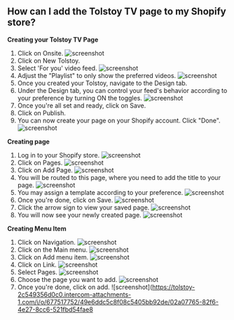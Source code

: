## How can I add the Tolstoy TV page to my Shopify store?

**Creating your Tolstoy TV Page**

1. Click on Onsite. ![screenshot](https://downloads.intercomcdn.com/i/o/939945549/109622f2b2fa1952bb252fe7/image.png)
2. Click on New Tolstoy.
3. Select 'For you' video feed. ![screenshot](https://downloads.intercomcdn.com/i/o/939949119/3230570b9306396551584389/image.png)
4. Adjust the "Playlist" to only show the preferred videos. ![screenshot](https://downloads.intercomcdn.com/i/o/939950717/38c2d3ee439bec5d50dc9e84/image.png)
5. Once you created your Tolstoy, navigate to the Design tab. 
6. Under the Design tab, you can control your feed's behavior according to your preference by turning ON the toggles. ![screenshot](https://downloads.intercomcdn.com/i/o/891936438/791b2fdc97a5f169a4730704/image.png)
7. Once you're all set and ready, click on Save.
8. Click on Publish. 
9. You can now create your page on your Shopify account. Click "Done". ![screenshot](https://downloads.intercomcdn.com/i/o/891937933/032d8f46df1b8636501d2bcb/image.png)

**Creating page**

1. Log in to your Shopify store. ![screenshot](https://tolstoy-2c549356d0c0.intercom-attachments-1.com/i/o/677517585/a6173ff2376ab29476fd35bf/b4b2d00a-69db-4f1d-9f40-4ca6cb91b5e2.png)
2. Click on Pages. ![screenshot](https://tolstoy-2c549356d0c0.intercom-attachments-1.com/i/o/677517594/0addf5454b1cf9948f9650a7/9fc340f0-eabe-40c1-b82a-51f4ed3ca2fa.png)
3. Click on Add Page. ![screenshot](https://tolstoy-2c549356d0c0.intercom-attachments-1.com/i/o/677517601/328a8d832bb49af5e026c036/1a21b712-2b77-4a8f-bcad-41c848168347.png)
4. You will be routed to this page, where you need to add the title to your page. ![screenshot](https://tolstoy-2c549356d0c0.intercom-attachments-1.com/i/o/677517607/0d10ccd8db62847366ae28a4/19ac2b78-db73-4b77-8067-25d0b6ab5ac7.png)
5. You may assign a template according to your preference. ![screenshot](https://tolstoy-2c549356d0c0.intercom-attachments-1.com/i/o/677517616/840af8edb665214856dfc03e/a0fd458d-7079-43f3-8af0-076d31f2b556.png)
6. Once you're done, click on Save. ![screenshot](https://tolstoy-2c549356d0c0.intercom-attachments-1.com/i/o/677517629/5954665278269b48501de124/4846ac3a-a5d0-4834-9148-d678164cc071.png)
7. Click the arrow sign to view your saved page. ![screenshot](https://tolstoy-2c549356d0c0.intercom-attachments-1.com/i/o/677517646/d93fae7f77a3148083e88f89/57b92970-93c5-4f2b-a9ec-b875ec5f4eb3.png)
8. You will now see your newly created page. ![screenshot](https://tolstoy-2c549356d0c0.intercom-attachments-1.com/i/o/677517664/efcd2e0a576aca73184024ef/af3e5bb5-01b5-4c36-9db3-01eb90ce0b16.png)

**Creating Menu Item**

1. Click on Navigation. ![screenshot](https://tolstoy-2c549356d0c0.intercom-attachments-1.com/i/o/677517676/d17d13b417d01069919b5c0e/5e87732a-4305-42b1-bf43-35630a519400.png)
2. Click on the Main menu. ![screenshot](https://tolstoy-2c549356d0c0.intercom-attachments-1.com/i/o/677517685/0b1f403af3d46a7ecfdc3e21/f02bd365-6fdb-4e73-bd78-b7a48eda6c3c.png)
3. Click on Add menu item. ![screenshot](https://tolstoy-2c549356d0c0.intercom-attachments-1.com/i/o/677517693/637fdd008a9329476d13f6ca/3d631a3a-824a-4dc1-a33f-cdd7c3bcd8f3.png)
4. Click on Link. ![screenshot](https://tolstoy-2c549356d0c0.intercom-attachments-1.com/i/o/677517706/7228844f573e43e3450a6567/ae762849-8ba5-4bdb-9882-c4c058fdba8a.png)
5. Select Pages. ![screenshot](https://tolstoy-2c549356d0c0.intercom-attachments-1.com/i/o/677517723/9312384d55e288fdde58e942/fc28dbc9-30e4-4c14-8562-6764beacfac0.png)
6. Choose the page you want to add. ![screenshot](https://tolstoy-2c549356d0c0.intercom-attachments-1.com/i/o/677517738/b53adcdad96224916ebf22d4/2adb00b2-22da-429c-af67-ea6cd287eb80.png)
7. Once you're done, click on add. ![screenshot](https://tolstoy-2c549356d0c0.intercom-attachments-1.com/i/o/677517752/49e6ddc5c8f08c5405bb92de/02a07765-82f6-4e27-8cc6-521fbd54fae8
